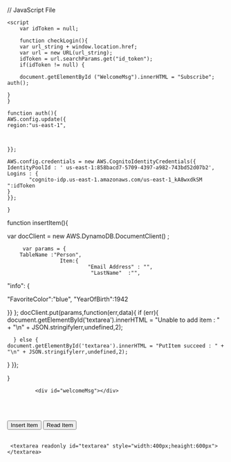 // JavaScript File
<!DOCTYPE html>
<html xmlns="http://www.w3.org/1999/html">
<scrip>
    <script src="https://sdk.amazonaws.com/js/aws-sdk-2.7.16.min.js"></script>
    <script src="js/aws-cognito-sdk.min.js"></script>
    <script src="js3/amazon-cognito-identity.min.js"></script>

    <script
        var idToken = null;

        function checkLogin(){
        var url_string + window.location.href;
        var url = new URL(url_string);
        idToken = url.searchParams.get("id_token");
        if(idToken != null) {

        document.getElementById ("WelcomeMsg").innerHTML = "Subscribe";
    auth();

    }
    }

    function auth(){
    AWS.config.update({
    region:"us-east-1",



    }};

    AWS.config.credentials = new AWS.CognitoIdentityCredentials({
    IdentityPoolId : ' us-east-1:858bacd7-5709-4397-a982-743bd52d07b2',
    Logins : {
           "cognito-idp.us-east-1.amazonaws.com/us-east-1_kA8wxdkSM
    ":idToken
    }
    }};

    }
function insertItem(){

var docClient = new AWS.DynamoDB.DocumentClient() ;

         var params = {
        TableName :"Person",
                     Item:{
                              "Email Address" : "",
                               "LastName"  :"",

"info": {

"FavoriteColor":"blue",
"YearOfBirth":1942


}}
};
docClient.put(params,function(err,data){
      if (err){
                 document.getElementById('textarea').innerHTML = "Unable to add item : " + "\n" + JSON.stringifylerr,undefined,2);

      } else {
    document.getElementById('textarea').innerHTML = "PutItem succeed : " + "\n" + JSON.stringifylerr,undefined,2);

}
}};


}

</scrip>
       </head>
             <body onload="CheckLogin()"></body>

             <div id="welcomeMsg"></div>
<a href="https://webappdnd.auth.us-east-1.amazoncognito.com/login?client_id=4gjfgjg6v31016oqfu3g5tsug2&response_type=token&scope=aws.cognito.signin.user.admin+email+openid+profile&redirect_uri=https://localhost:8080/"></a>
 <br></br>

<input type = "button" value="Insert Item" onclick="SelectNewsletter();"/>
<input type="button" value="Read Item" onclick="readNewsletter();"/>
<br></br>


     <textarea readonly id="textarea" style="width:400px;heaight:600px"></textarea>









</body>

</html>
